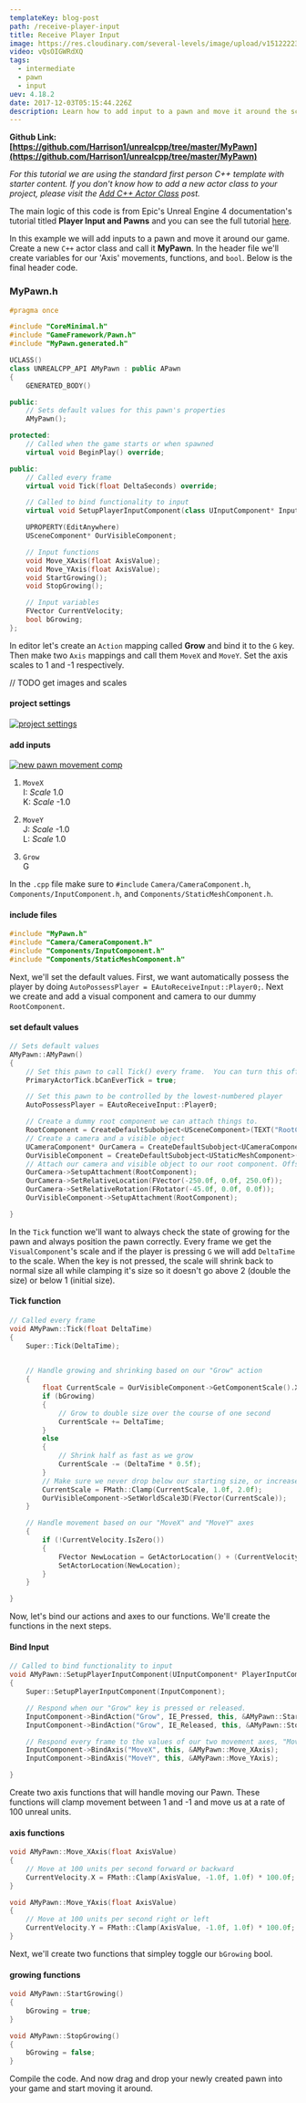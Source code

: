 ```yaml
---
templateKey: blog-post
path: /receive-player-input
title: Receive Player Input
image: https://res.cloudinary.com/several-levels/image/upload/v1512222398/moving-pawn_vstq9s.jpg
video: vQsOIGWRdXQ
tags:
  - intermediate
  - pawn
  - input
uev: 4.18.2
date: 2017-12-03T05:15:44.226Z
description: Learn how to add input to a pawn and move it around the scene.
---
```

**Github Link: [https://github.com/Harrison1/unrealcpp/tree/master/MyPawn](https://github.com/Harrison1/unrealcpp/tree/master/MyPawn)**

*For this tutorial we are using the standard first person C++ template with starter content. If you don't know how to add a new actor class to your project, please visit the [Add C++ Actor Class](/add-actor-class) post.*

The main logic of this code is from Epic's Unreal Engine 4 documentation's tutorial titled **Player Input and Pawns** and you can see the full tutorial [here](https://docs.unrealengine.com/latest/INT/Programming/Tutorials/PlayerInput/index.html). 

In this example we will add inputs to a pawn and move it around our game. Create a new `C++` actor class and call it **MyPawn**. In the header file we'll create variables for our 'Axis' movements, functions, and `bool`. Below is the final header code.

### MyPawn.h
```cpp
#pragma once

#include "CoreMinimal.h"
#include "GameFramework/Pawn.h"
#include "MyPawn.generated.h"

UCLASS()
class UNREALCPP_API AMyPawn : public APawn
{
	GENERATED_BODY()

public:
	// Sets default values for this pawn's properties
	AMyPawn();

protected:
	// Called when the game starts or when spawned
	virtual void BeginPlay() override;

public:
    // Called every frame
    virtual void Tick(float DeltaSeconds) override;

    // Called to bind functionality to input
    virtual void SetupPlayerInputComponent(class UInputComponent* InputComponent) override;

    UPROPERTY(EditAnywhere)
    USceneComponent* OurVisibleComponent;

    // Input functions
    void Move_XAxis(float AxisValue);
    void Move_YAxis(float AxisValue);
    void StartGrowing();
    void StopGrowing();

    // Input variables
    FVector CurrentVelocity;
    bool bGrowing;
};
```

In editor let's create an `Action` mapping called **Grow** and bind it to the `G` key. Then make two `Axis` mappings and call them `MoveX` and `MoveY`. Set the axis scales to 1 and -1 respectively.

// TODO get images and scales

#### project settings
[![project settings](https://res.cloudinary.com/several-levels/image/upload/v1512036314/pawn-project-settings_scb9ke.jpg "project settings")](https://res.cloudinary.com/several-levels/image/upload/v1512036314/pawn-project-settings_scb9ke.jpg)

#### add inputs
[![new pawn movement comp](https://res.cloudinary.com/several-levels/image/upload/v1512036314/pawn-movement-input_uejdk8.png "new pawn movement comp")](https://res.cloudinary.com/several-levels/image/upload/v1512036314/pawn-movement-input_uejdk8.png)

1. `MoveX`   
    I: *Scale* 1.0  
    K: *Scale* -1.0  

2. `MoveY`   
    J: *Scale* -1.0  
    L: *Scale* 1.0  

3. `Grow`   
    G

In the `.cpp` file make sure to `#include` `Camera/CameraComponent.h`, `Components/InputComponent.h`, and `Components/StaticMeshComponent.h`.

#### include files
```cpp
#include "MyPawn.h"
#include "Camera/CameraComponent.h"
#include "Components/InputComponent.h"
#include "Components/StaticMeshComponent.h"
```

Next, we'll set the default values. First, we want automatically possess the player by doing `AutoPossessPlayer = EAutoReceiveInput::Player0;`. Next we create and add a visual component and camera to our dummy `RootComponent`. 

#### set default values
```cpp
// Sets default values
AMyPawn::AMyPawn()
{
    // Set this pawn to call Tick() every frame.  You can turn this off to improve performance if you don't need it.
    PrimaryActorTick.bCanEverTick = true;

    // Set this pawn to be controlled by the lowest-numbered player
    AutoPossessPlayer = EAutoReceiveInput::Player0;

    // Create a dummy root component we can attach things to.
    RootComponent = CreateDefaultSubobject<USceneComponent>(TEXT("RootComponent"));
    // Create a camera and a visible object
    UCameraComponent* OurCamera = CreateDefaultSubobject<UCameraComponent>(TEXT("OurCamera"));
    OurVisibleComponent = CreateDefaultSubobject<UStaticMeshComponent>(TEXT("OurVisibleComponent"));
    // Attach our camera and visible object to our root component. Offset and rotate the camera.
    OurCamera->SetupAttachment(RootComponent);
    OurCamera->SetRelativeLocation(FVector(-250.0f, 0.0f, 250.0f));
    OurCamera->SetRelativeRotation(FRotator(-45.0f, 0.0f, 0.0f));
    OurVisibleComponent->SetupAttachment(RootComponent);

}
```

In the `Tick` function we'll want to always check the state of growing for the pawn and always position the pawn correctly. Every frame we get the `VisualComponent`'s scale and if the player is pressing `G` we will add `DeltaTime` to the scale. When the key is not pressed, the scale will shrink back to normal size all while clamping it's size so it doesn't go above 2 (double the size) or below 1 (initial size).

#### Tick function
```cpp
// Called every frame
void AMyPawn::Tick(float DeltaTime)
{
	Super::Tick(DeltaTime);

	
    // Handle growing and shrinking based on our "Grow" action
    {
        float CurrentScale = OurVisibleComponent->GetComponentScale().X;
        if (bGrowing)
        {
            // Grow to double size over the course of one second
            CurrentScale += DeltaTime;
        }
        else
        {
            // Shrink half as fast as we grow
            CurrentScale -= (DeltaTime * 0.5f);
        }
        // Make sure we never drop below our starting size, or increase past double size.
        CurrentScale = FMath::Clamp(CurrentScale, 1.0f, 2.0f);
        OurVisibleComponent->SetWorldScale3D(FVector(CurrentScale));
    }

    // Handle movement based on our "MoveX" and "MoveY" axes
    {
        if (!CurrentVelocity.IsZero())
        {
            FVector NewLocation = GetActorLocation() + (CurrentVelocity * DeltaTime);
            SetActorLocation(NewLocation);
        }
    }

}
```

Now, let's bind our actions and axes to our functions. We'll create the functions in the next steps.

#### Bind Input
```cpp
// Called to bind functionality to input
void AMyPawn::SetupPlayerInputComponent(UInputComponent* PlayerInputComponent)
{
	Super::SetupPlayerInputComponent(InputComponent);

    // Respond when our "Grow" key is pressed or released.
    InputComponent->BindAction("Grow", IE_Pressed, this, &AMyPawn::StartGrowing);
    InputComponent->BindAction("Grow", IE_Released, this, &AMyPawn::StopGrowing);

    // Respond every frame to the values of our two movement axes, "MoveX" and "MoveY".
    InputComponent->BindAxis("MoveX", this, &AMyPawn::Move_XAxis);
    InputComponent->BindAxis("MoveY", this, &AMyPawn::Move_YAxis);

}
```

Create two axis functions that will handle moving our Pawn. These functions will clamp movement between 1 and -1 and move us at a rate of 100 unreal units.

#### axis functions
```cpp
void AMyPawn::Move_XAxis(float AxisValue)
{
    // Move at 100 units per second forward or backward
    CurrentVelocity.X = FMath::Clamp(AxisValue, -1.0f, 1.0f) * 100.0f;
}

void AMyPawn::Move_YAxis(float AxisValue)
{
    // Move at 100 units per second right or left
    CurrentVelocity.Y = FMath::Clamp(AxisValue, -1.0f, 1.0f) * 100.0f;
}
```

Next, we'll create two functions that simpley toggle our `bGrowing` bool.

#### growing functions
```cpp
void AMyPawn::StartGrowing()
{
    bGrowing = true;
}

void AMyPawn::StopGrowing()
{
    bGrowing = false;
}
```

Compile the code. And now drag and drop your newly created pawn into your game and start moving it around.
